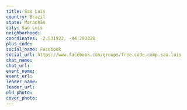 ```yaml
---
title: Sao Luis
country: Brazil
state: Maranhão
city: Sao Luis
neighborhood: 
coordinates: -2.531922, -44.293328
plus_code:
social_name: Facebook
social_url: https://www.facebook.com/groups/free.code.camp.sao.luis
chat_name:
chat_url:
event_name:
event_url:
leader_name:
leader_url:
old_photo: 
cover_photo:
---
```

